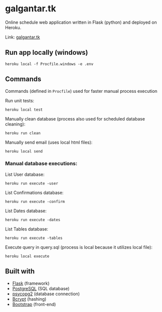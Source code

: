 # galgantar.tk
Online schedule web application written in Flask (python) and deployed on Heroku.

Link: [galgantar.tk](http://galgantar.tk)

## Run app locally (windows)
```
heroku local -f Procfile.windows -e .env
```

## Commands
Commands (defined in `Procfile`) used for faster manual process execution

Run unit tests:
```
heroku local test
```

Manually clean database (process also used for scheduled database cleaning):
```
heroku run clean
```

Manually send email (uses local html files):
```
heroku local send
```

### Manual database executions:
List User database:
```
heroku run execute -user
```
List Confirmations database:
```
heroku run execute -confirm
```
List Dates database:
```
heroku run execute -dates
```
List Tables database:
```
heroku run execute -tables
```
Execute query in query.sql (process is local because it utilizes local file):
```
heroku local execute
```

## Built with
* [Flask](http://flask.pocoo.org/) (framework)
* [PostgreSQL](https://www.postgresql.org/) (SQL database)
* [psycopg2](http://initd.org/psycopg/) (database connection)
* [Bcrypt](https://pypi.org/project/bcrypt/) (hashing)
* [Bootstrap](https://getbootstrap.com/) (front-end)
